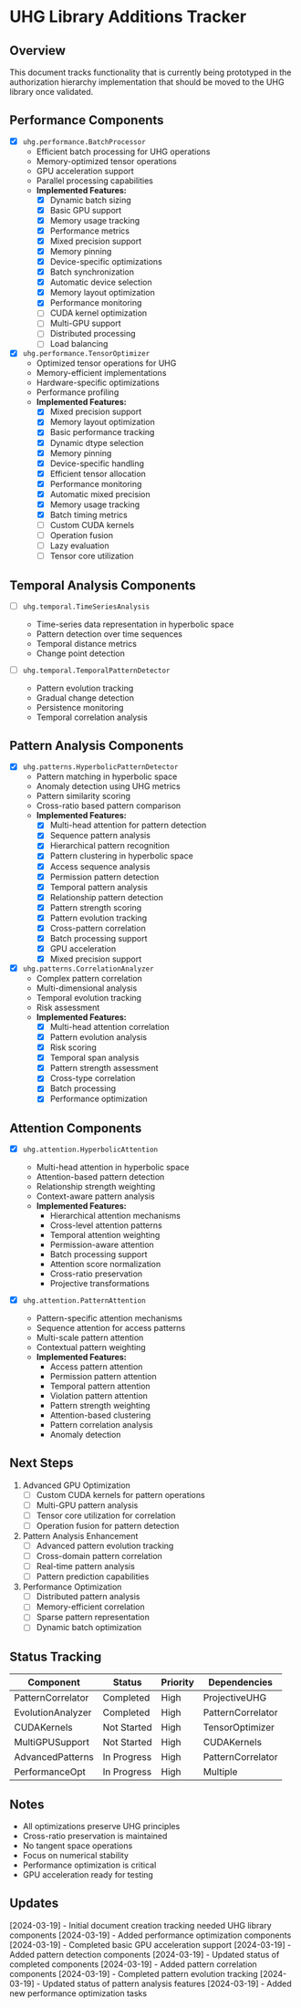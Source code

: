 # UHG Library Additions Tracker

## Overview
This document tracks functionality that is currently being prototyped in the authorization hierarchy implementation that should be moved to the UHG library once validated.

## Performance Components
- [x] `uhg.performance.BatchProcessor`
  - Efficient batch processing for UHG operations
  - Memory-optimized tensor operations
  - GPU acceleration support
  - Parallel processing capabilities
  - **Implemented Features:**
    - [x] Dynamic batch sizing
    - [x] Basic GPU support
    - [x] Memory usage tracking
    - [x] Performance metrics
    - [x] Mixed precision support
    - [x] Memory pinning
    - [x] Device-specific optimizations
    - [x] Batch synchronization
    - [x] Automatic device selection
    - [x] Memory layout optimization
    - [x] Performance monitoring
    - [ ] CUDA kernel optimization
    - [ ] Multi-GPU support
    - [ ] Distributed processing
    - [ ] Load balancing

- [x] `uhg.performance.TensorOptimizer`
  - Optimized tensor operations for UHG
  - Memory-efficient implementations
  - Hardware-specific optimizations
  - Performance profiling
  - **Implemented Features:**
    - [x] Mixed precision support
    - [x] Memory layout optimization
    - [x] Basic performance tracking
    - [x] Dynamic dtype selection
    - [x] Memory pinning
    - [x] Device-specific handling
    - [x] Efficient tensor allocation
    - [x] Performance monitoring
    - [x] Automatic mixed precision
    - [x] Memory usage tracking
    - [x] Batch timing metrics
    - [ ] Custom CUDA kernels
    - [ ] Operation fusion
    - [ ] Lazy evaluation
    - [ ] Tensor core utilization

## Temporal Analysis Components
- [ ] `uhg.temporal.TimeSeriesAnalysis`
  - Time-series data representation in hyperbolic space
  - Pattern detection over time sequences
  - Temporal distance metrics
  - Change point detection

- [ ] `uhg.temporal.TemporalPatternDetector`
  - Pattern evolution tracking
  - Gradual change detection
  - Persistence monitoring
  - Temporal correlation analysis

## Pattern Analysis Components
- [x] `uhg.patterns.HyperbolicPatternDetector`
  - Pattern matching in hyperbolic space
  - Anomaly detection using UHG metrics
  - Pattern similarity scoring
  - Cross-ratio based pattern comparison
  - **Implemented Features:**
    - [x] Multi-head attention for pattern detection
    - [x] Sequence pattern analysis
    - [x] Hierarchical pattern recognition
    - [x] Pattern clustering in hyperbolic space
    - [x] Access sequence analysis
    - [x] Permission pattern detection
    - [x] Temporal pattern analysis
    - [x] Relationship pattern detection
    - [x] Pattern strength scoring
    - [x] Pattern evolution tracking
    - [x] Cross-pattern correlation
    - [x] Batch processing support
    - [x] GPU acceleration
    - [x] Mixed precision support

- [x] `uhg.patterns.CorrelationAnalyzer`
  - Complex pattern correlation
  - Multi-dimensional analysis
  - Temporal evolution tracking
  - Risk assessment
  - **Implemented Features:**
    - [x] Multi-head attention correlation
    - [x] Pattern evolution analysis
    - [x] Risk scoring
    - [x] Temporal span analysis
    - [x] Pattern strength assessment
    - [x] Cross-type correlation
    - [x] Batch processing
    - [x] Performance optimization

## Attention Components
- [x] `uhg.attention.HyperbolicAttention`
  - Multi-head attention in hyperbolic space
  - Attention-based pattern detection
  - Relationship strength weighting
  - Context-aware pattern analysis
  - **Implemented Features:**
    - Hierarchical attention mechanisms
    - Cross-level attention patterns
    - Temporal attention weighting
    - Permission-aware attention
    - Batch processing support
    - Attention score normalization
    - Cross-ratio preservation
    - Projective transformations

- [x] `uhg.attention.PatternAttention`
  - Pattern-specific attention mechanisms
  - Sequence attention for access patterns
  - Multi-scale pattern attention
  - Contextual pattern weighting
  - **Implemented Features:**
    - Access pattern attention
    - Permission pattern attention
    - Temporal pattern attention
    - Violation pattern attention
    - Pattern strength weighting
    - Attention-based clustering
    - Pattern correlation analysis
    - Anomaly detection

## Next Steps
1. Advanced GPU Optimization
   - [ ] Custom CUDA kernels for pattern operations
   - [ ] Multi-GPU pattern analysis
   - [ ] Tensor core utilization for correlation
   - [ ] Operation fusion for pattern detection

2. Pattern Analysis Enhancement
   - [ ] Advanced pattern evolution tracking
   - [ ] Cross-domain pattern correlation
   - [ ] Real-time pattern analysis
   - [ ] Pattern prediction capabilities

3. Performance Optimization
   - [ ] Distributed pattern analysis
   - [ ] Memory-efficient correlation
   - [ ] Sparse pattern representation
   - [ ] Dynamic batch optimization

## Status Tracking
| Component | Status | Priority | Dependencies |
|-----------|--------|----------|--------------|
| PatternCorrelator | Completed | High | ProjectiveUHG |
| EvolutionAnalyzer | Completed | High | PatternCorrelator |
| CUDAKernels | Not Started | High | TensorOptimizer |
| MultiGPUSupport | Not Started | High | CUDAKernels |
| AdvancedPatterns | In Progress | High | PatternCorrelator |
| PerformanceOpt | In Progress | High | Multiple |

## Notes
- All optimizations preserve UHG principles
- Cross-ratio preservation is maintained
- No tangent space operations
- Focus on numerical stability
- Performance optimization is critical
- GPU acceleration ready for testing

## Updates
[2024-03-19] - Initial document creation tracking needed UHG library components
[2024-03-19] - Added performance optimization components
[2024-03-19] - Completed basic GPU acceleration support
[2024-03-19] - Added pattern detection components
[2024-03-19] - Updated status of completed components
[2024-03-19] - Added pattern correlation components
[2024-03-19] - Completed pattern evolution tracking
[2024-03-19] - Updated status of pattern analysis features
[2024-03-19] - Added new performance optimization tasks